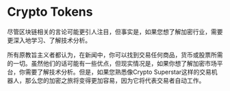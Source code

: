# Crypto Tokens

尽管区块链相关的言论可能更引人注目，但事实是，如果您想了解加密行业，需要更深入地学习、了解技术分析。

所有原教旨主义者都认为，在新闻中，你可以找到交易任何商品，货币或股票所需的一切。虽然他们的话可能有一些优点，但现实情况是，如果你想了解加密市场平台，你需要了解技术分析。但是，如果您熟悉像Crypto Superstar这样的交易机器人，那么您的加密之旅将变得更加容易，因为它将代表交易者自动工作。
